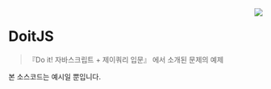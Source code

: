 <img src="https://user-images.githubusercontent.com/2356036/220843363-ac3179c5-bf25-4648-9b06-fc764ca70297.jpeg" align="right" />

# DoitJS 
> 『Do it! 자바스크립트 + 제이쿼리 입문』 에서 소개된 문제의 예제

본 소스코드는 예시일 뿐입니다.
